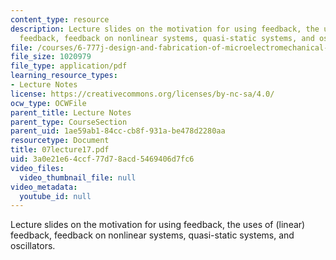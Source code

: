 ```yaml
---
content_type: resource
description: Lecture slides on the motivation for using feedback, the uses of (linear)
  feedback, feedback on nonlinear systems, quasi-static systems, and oscillators.
file: /courses/6-777j-design-and-fabrication-of-microelectromechanical-devices-spring-2007/3a0e21e64ccf77d78acd5469406d7fc6_07lecture17.pdf
file_size: 1020979
file_type: application/pdf
learning_resource_types:
- Lecture Notes
license: https://creativecommons.org/licenses/by-nc-sa/4.0/
ocw_type: OCWFile
parent_title: Lecture Notes
parent_type: CourseSection
parent_uid: 1ae59ab1-84cc-cb8f-931a-be478d2280aa
resourcetype: Document
title: 07lecture17.pdf
uid: 3a0e21e6-4ccf-77d7-8acd-5469406d7fc6
video_files:
  video_thumbnail_file: null
video_metadata:
  youtube_id: null
---
```

Lecture slides on the motivation for using feedback, the uses of (linear) feedback, feedback on nonlinear systems, quasi-static systems, and oscillators.